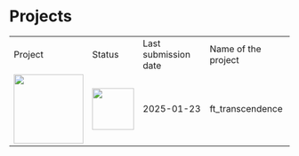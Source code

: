 # Projects
<div align="center">
	<table>
		<tr>
			<td>Project</td>
			<td>Status</td>
			<td>Last submission date</td>
			<td>Name of the project</td>
		</tr>
		<tr>
			<td>
				<a href="https://github.com/davidmonteiro03/42-Cursus/tree/main/Projects/RANK06/ft_transcendence">
					<img src="https://github.com/ayogun/42-project-badges/blob/main/badges/ft_transcendencem.png" width="125"/>
				</a>
			</td>
			<td>
				<img src="https://cdn-icons-png.flaticon.com/512/845/845646.png" width="75"/>
			</td>
			<td>2025-01-23</td>
			<td>ft_transcendence</td>
		</tr>
	</table>
</div>
